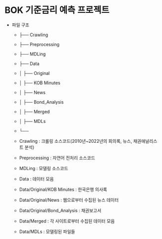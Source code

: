 # BOK 기준금리 예측 프로젝트

 * 파일 구조
   * ├── Crawling 
   * ├── Preprocessing
   * ├── MDLing
   * ├── Data
   * │ ├── Original
   * │ 	 	├── KOB Minutes 
   * │ 	 	├── News
   * │ 	 	├── Bond_Analysis
   * │ ├── Merged
   * │ ├── MDLs
   * └── 


   * Crawling : 크롤링 소스코드(2010년~2022년의 회의록, 뉴스, 채권애널리스트 분석)  
   * Preprocessing : 자연어 전처리 소스코드
   * MDLing : 모델링 소스코드 
   * Data : 데이터 모음
   * Data/Original/KOB Minutes : 한국은행 의사록
   * Data/Original/News : 웹으로부터 수집된 뉴스 데이터
   * Data/Original/Bond_Analysis : 채권보고서
   * Data/Merged : 각 사이트로부터 수집된 데이터 모음
   * Data/MDLs : 모델링된 파일들
